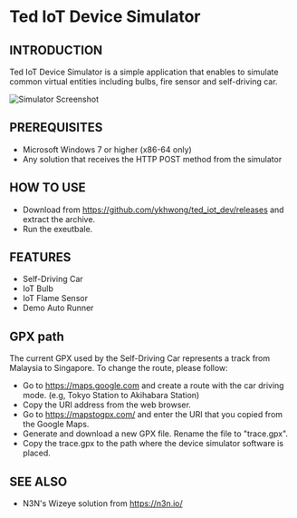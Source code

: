 
# Ted IoT Device Simulator

## INTRODUCTION
Ted IoT Device Simulator is a simple application that enables to simulate common virtual entities including bulbs, fire sensor and self-driving car.

![Simulator Screenshot](https://raw.githubusercontent.com/ykhwong/ted_iot_dev/master/resources/bk.png)

## PREREQUISITES
* Microsoft Windows 7 or higher (x86-64 only)
* Any solution that receives the HTTP POST method from the simulator

## HOW TO USE
* Download from https://github.com/ykhwong/ted_iot_dev/releases and extract the archive.
* Run the exeutbale.

## FEATURES
* Self-Driving Car
* IoT Bulb
* IoT Flame Sensor
* Demo Auto Runner

## GPX path
The current GPX used by the Self-Driving Car represents a track from Malaysia to Singapore. To change the route, please follow:

* Go to https://maps.google.com and create a route with the car driving mode. (e.g, Tokyo Station to Akihabara Station)
* Copy the URI address from the web browser.
* Go to https://mapstogpx.com/ and enter the URI that you copied from the Google Maps.
* Generate and download a new GPX file. Rename the file to "trace.gpx".
* Copy the trace.gpx to the path where the device simulator software is placed.

## SEE ALSO
* N3N's Wizeye solution from https://n3n.io/

